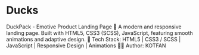 # Ducks
DuckPack - Emotive Product Landing Page 🦆  A modern and responsive landing page. Built with HTML5, CSS3 (SCSS), JavaScript, featuring smooth animations and adaptive design.  🚀 Tech Stack: HTML5 | CSS3 / SCSS | JavaScript | Responsive Design | Animations 👨‍💻 Author: KOTFAN
